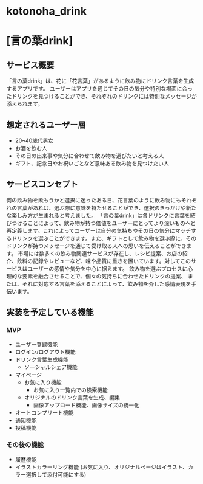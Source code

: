 # kotonoha_drink

# [言の葉drink]

## サービス概要
「言の葉drink」は、花に「花言葉」があるように飲み物にドリンク言葉を生成するアプリです。
ユーザーはアプリを通じてその日の気分や特別な場面に合ったドリンクを見つけることができ、それぞれのドリンクには特別なメッセージが添えられます。

## 想定されるユーザー層
* 20~40歳代男女
* お酒を飲む人
* その日の出来事や気分に合わせて飲み物を選びたいと考える人
* ギフト、記念日やお祝いごとなど意味ある飲み物を見つけたい人

## サービスコンセプト
何の飲み物を飲もうかと選択に迷ったある日、花言葉のように飲み物にもそれぞれの言葉があれば、選ぶ際に意味を持たせることができ、選択のきっかけや新たな楽しみ方が生まれると考えました。
「言の葉drink」は各ドリンクに言葉を結びつけることによって、飲み物が持つ価値をユーザーにとってより深いものへと再定義します。これによってユーザーは自分の気持ちやその日の気分にマッチするドリンクを選ぶことができます。また、ギフトとして飲み物を選ぶ際に、そのドリンクが持つメッセージを通じて受け取る人への思いを伝えることができます。
市場には数多くの飲み物関連サービスが存在し、レシピ提案、お店の紹介、飲料の記録やレビューなど、味や品質に重きを置いています。対してこのサービスはユーザーの感情や気分を中心に据えます。
飲み物を選ぶプロセスに心理的な要素を融合させることで、個々の気持ちに合わせたドリンクの提案、
または、それに対応する言葉を添えることによって、飲み物を介した感情表現を手伝います。

## 実装を予定している機能
### MVP
* ユーザー登録機能
* ログイン/ログアウト機能
* ドリンク言葉生成機能
  * ソーシャルシェア機能
* マイページ
  * お気に入り機能
    * お気に入り一覧内での検索機能
  * オリジナルのドリンク言葉を生成、編集
    * 画像アップロード機能、画像サイズの統一化
* オートコンプリート機能
* 通知機能
* 投稿機能

### その後の機能
* 履歴機能
* イラストカラーリング機能
  (お気に入り、オリジナルページはイラスト、カラー選択して添付可能にする)